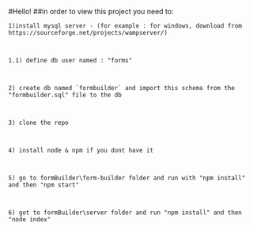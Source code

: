 #Hello!
	##in order to view this project you need to:


	1)install mysql server - (for example : for windows, download from https://sourceforge.net/projects/wampserver/)
	
	
	
	1.1) define db user named : "forms"
	
	
	
	2) create db named `formbuilder` and import this schema from the "formbuilder.sql" file to the db 
		
		
		
	3) clone the repo
	
	
	
	4) install node & npm if you dont have it
		
		
		
	5) go to formBuilder\form-builder folder and run with "npm install" and then "npm start" 
		
		
		
	6) got to formBuilder\server folder and run "npm install" and then "node index"
	
	
